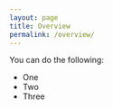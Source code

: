 ```yaml
---
layout: page
title: Overview
permalink: /overview/
---
```


You can do the following:
 * One
 * Two
 * Three
